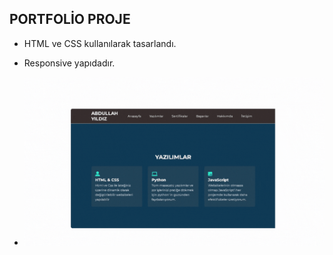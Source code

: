 ## PORTFOLİO PROJE

- HTML ve CSS kullanılarak tasarlandı.

- Responsive yapıdadır.

- <img src="screen.gif"/>